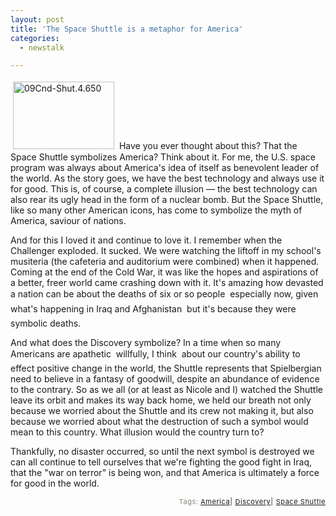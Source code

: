 ```yaml
---
layout: post
title: 'The Space Shuttle is a metaphor for America'
categories:
  - newstalk

---
```


<img src="http://www.levjoy.com/wp-content/photos/09cnd-shut.4.650.jpg" height="108" width="162" border="0" hspace="4" vspace="4" alt="09Cnd-Shut.4.650" />
Have you ever thought about this?  That the Space Shuttle symbolizes America?  Think about it.  For me, the U.S. space program was always about America's idea of itself as benevolent leader of the world.  As the story goes, we have the best technology and always use it for good.  This is, of course, a complete illusion &#151; the best technology can also rear its ugly head in the form of a nuclear bomb.  But the Space Shuttle, like so many other American icons, has come to symbolize the myth of America, saviour of nations.

And for this I loved it and continue to love it.  I remember when the Challenger exploded.  It sucked.  We were watching the liftoff in my school's musiteria (the cafeteria and auditorium were combined) when it happened.  Coming at the end of the Cold War, it was like the hopes and aspirations of a better, freer world came crashing down with it.  It's amazing how devasted a nation can be about the deaths of six or so people &#151; especially now, given what's happening in Iraq and Afghanistan &#151; but it's because they were symbolic deaths.  

And what does the Discovery symbolize?  In a time when so many Americans are apathetic &#151; willfully, I think &#151; about our country's ability to effect positive change in the world, the Shuttle represents that Spielbergian need to believe in a fantasy of goodwill, despite an abundance of evidence to the contrary.  So as we all (or at least as Nicole and I) watched the Shuttle leave its orbit and makes its way back home, we held our breath not only because we worried about the Shuttle and its crew not making it, but also because we worried about what the destruction of such a symbol would mean to this country.  What illusion would the country turn to?

Thankfully, no disaster occurred, so until the next symbol is destroyed we can all continue to tell ourselves that we're fighting the good fight in Iraq, that the "war on terror" is being won, and that America is ultimately a force for good in the world.

<!-- technorati tags start --><p style="text-align:right;font-size:11px;letter-spacing:.05em;color:#808979;">Tags: <a href="http://technorati.com/tag/America" rel="tag">America</a><strong>|</strong> <a href="http://technorati.com/tag/Discovery" rel="tag">Discovery</a><strong>|</strong> <a href="http://technorati.com/tag/Space Shuttle" rel="tag">Space Shuttle</a></p><!-- technorati tags end -->
